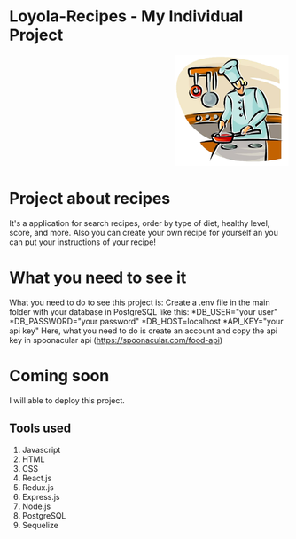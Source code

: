 
# Loyola-Recipes - My Individual Project

<p align="right">
  <img height="200" src="./cooking.png" />
</p>

# Project about recipes
It's a application for search recipes, order by type of diet, healthy level, score, and more. Also you can create your own recipe for yourself an you can put your instructions of your recipe!

# What you need to see it
What you need to do to see this project is: 
Create a .env file in the main folder with your database in PostgreSQL like this:
*DB_USER="your user"
*DB_PASSWORD="your password"
*DB_HOST=localhost
*API_KEY="your api key" Here, what you need to do is create an account and  copy the api key in spoonacular api (https://spoonacular.com/food-api)

# Coming soon
I will able to deploy this project.

## Tools used
1) Javascript
2) HTML
3) CSS
4) React.js
5) Redux.js
6) Express.js
7) Node.js
8) PostgreSQL
9) Sequelize
